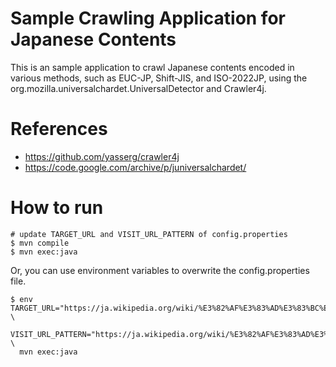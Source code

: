 # Sample Crawling Application for Japanese Contents

This is an sample application to crawl Japanese contents encoded in various methods, such as EUC-JP, Shift-JIS, and ISO-2022JP, using the org.mozilla.universalchardet.UniversalDetector and Crawler4j.

# References

* https://github.com/yasserg/crawler4j
* https://code.google.com/archive/p/juniversalchardet/

# How to run

	# update TARGET_URL and VISIT_URL_PATTERN of config.properties
	$ mvn compile
    $ mvn exec:java 
	
Or, you can use environment variables to overwrite the config.properties file.

    $ env TARGET_URL="https://ja.wikipedia.org/wiki/%E3%82%AF%E3%83%AD%E3%83%BC%E3%83%A9" \
          VISIT_URL_PATTERN="https://ja.wikipedia.org/wiki/%E3%82%AF%E3%83%AD%E3%83%BC%E3%83%A9" \
      mvn exec:java

